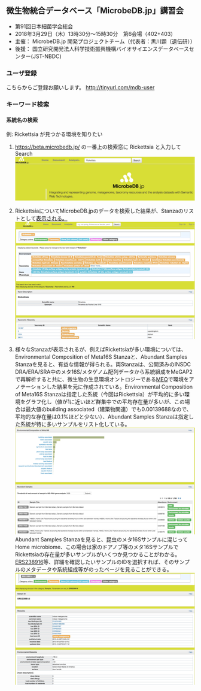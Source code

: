 ## 微生物統合データベース「MicrobeDB.jp」講習会 ##


* 第91回日本細菌学会総会
* 2018年3月29日（木）13時30分～15時30分　第6会場（402+403）
* 主催： MicrobeDB.jp 開発プロジェクトチーム（代表者：黒川顕（遺伝研））
* 後援： 国立研究開発法人科学技術振興機構バイオサイエンスデータベースセンター(JST-NBDC)

### ユーザ登録 ###
こちらからご登録お願いします。 http://tinyurl.com/mdb-user

### キーワード検索 ###
#### 系統名の検索 ####
例: Rickettsia が見つかる環境を知りたい  
1. https://beta.microbedb.jp/
の一番上の検索窓に Rickettsia と入力してSearch
![RickettsiaHome](https://github.com/MicrobeDBjp/document/blob/master/Figures/RickettsiaHome.jpg)
  
2. RickettsiaについてMicrobeDB.jpのデータを検索した結果が、Stanzaのリストとして[表示される。](https://beta.microbedb.jp/search?q1=Rickettsia "Rickettsia検索結果")
![RickettsiaSecond](https://github.com/MicrobeDBjp/document/blob/master/Figures/RickettsiaStanza.jpg)
  
3. 様々なStanzaが表示されるが、例えばRickettsiaが多い環境については、Environmental Composition of Meta16S Stanzaと、Abundant Samples Stanzaを見ると、有益な情報が得られる。両Stanzaは、公開済みのINSDC DRA/ERA/SRA中のメタ16S/メタゲノム配列データから系統組成をMeGAP2で再解析すると共に、微生物の生息環境オントロジーである[MEO](https://bioportal.bioontology.org/ontologies/MEO)で環境をアノテーションした結果を元に作成されている。Environmental Composition of Meta16S Stanzaは指定した系統（今回はRickettsia）が平均的に多い環境をグラフ化し（値が1に近いほど群集中での平均存在量が多いが、この場合は最大値のbuilding associated（建築物関連）でも0.00139688なので、平均的な存在量は0.1%ほどと少ない）、Abundant Samples Stanzaは指定した系統が特に多いサンプルをリスト化している。
![RickettsiaDist](https://github.com/MicrobeDBjp/document/blob/master/Figures/RickettsiaEnvDist.jpg)
Abundant Samples Stanzaを見ると、昆虫のメタ16Sサンプルに混じってHome microbiome、この場合は家のドアノブ等のメタ16SサンプルでRickettsiaの存在量が多いサンプルがいくつか見つかることがわかる。  
[ERS238916](https://beta.microbedb.jp/search/?q1=ERS238916&q1_cat=sample&q1_param_srs_id=ERS238916)等、詳細を確認したいサンプルのIDを選択すれば、そのサンプルのメタデータや系統組成等がのったページを見ることができる。
![ERS238916](https://github.com/MicrobeDBjp/document/blob/master/Figures/ERS238916.jpg)
